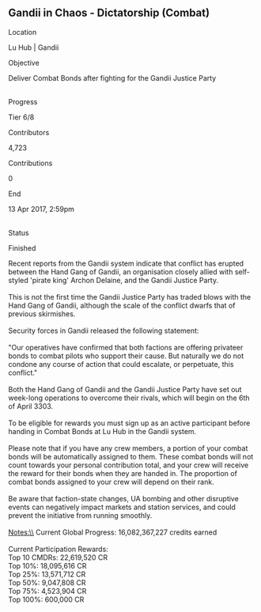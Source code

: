 ## Gandii in Chaos - Dictatorship (Combat)

Location

Lu Hub \| Gandii

Objective

Deliver Combat Bonds after fighting for the Gandii Justice Party

\
Progress

Tier 6/8

Contributors

4,723

Contributions

0

End

13 Apr 2017, 2:59pm

\
Status

Finished

Recent reports from the Gandii system indicate that conflict has erupted
between the Hand Gang of Gandii, an organisation closely allied with
self-styled 'pirate king\' Archon Delaine, and the Gandii Justice
Party.\
\
This is not the first time the Gandii Justice Party has traded blows
with the Hand Gang of Gandii, although the scale of the conflict dwarfs
that of previous skirmishes.\
\
Security forces in Gandii released the following statement:\
\
"Our operatives have confirmed that both factions are offering privateer
bonds to combat pilots who support their cause. But naturally we do not
condone any course of action that could escalate, or perpetuate, this
conflict."\
\
Both the Hand Gang of Gandii and the Gandii Justice Party have set out
week-long operations to overcome their rivals, which will begin on the
6th of April 3303.\
\
To be eligible for rewards you must sign up as an active participant
before handing in Combat Bonds at Lu Hub in the Gandii system.\
\
Please note that if you have any crew members, a portion of your combat
bonds will be automatically assigned to them. These combat bonds will
not count towards your personal contribution total, and your crew will
receive the reward for their bonds when they are handed in. The
proportion of combat bonds assigned to your crew will depend on their
rank.\
\
Be aware that faction-state changes, UA bombing and other disruptive
events can negatively impact markets and station services, and could
prevent the initiative from running smoothly.\
\
[Notes:\\\\](Notes:\\) Current Global Progress: 16,082,367,227 credits
earned\
\
Current Participation Rewards:\
Top 10 CMDRs: 22,619,520 CR\
Top 10%: 18,095,616 CR\
Top 25%: 13,571,712 CR\
Top 50%: 9,047,808 CR\
Top 75%: 4,523,904 CR\
Top 100%: 600,000 CR
